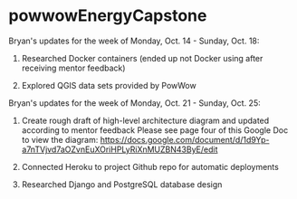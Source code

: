 # powwowEnergyCapstone

Bryan's updates for the week of Monday, Oct. 14 - Sunday, Oct. 18:
1. Researched Docker containers (ended up not Docker using after receiving mentor feedback)

2. Explored QGIS data sets provided by PowWow


Bryan's updates for the week of Monday, Oct. 21 - Sunday, Oct. 25:

1. Create rough draft of high-level architecture diagram and updated according to mentor feedback
Please see page four of this Google Doc to view the diagram:
https://docs.google.com/document/d/1d9Yp-a7nTVjvd7aOZvnEuXOriHPLyRiXnMUZBN43ByE/edit


2. Connected Heroku to project Github repo for automatic deployments

3. Researched Django and PostgreSQL database design
